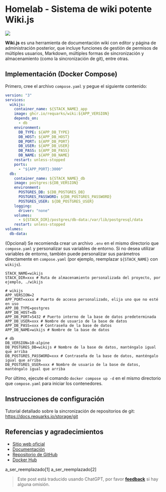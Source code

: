 # Homelab - Sistema de wiki potente Wiki.js

![](https://f004.backblazeb2.com/file/wiki-media/img/20230304195348.png)

**Wiki.js** es una herramienta de documentación wiki con editor y página de administración posterior, que incluye funciones de gestión de permisos de múltiples usuarios, Markdown, múltiples formas de sincronización y almacenamiento (como la sincronización de git), entre otras.

## Implementación (Docker Compose)

Primero, cree el archivo `compose.yaml` y pegue el siguiente contenido:

```yaml title="compose.yaml"
version: "3"
services:
  wikijs:
    container_name: ${STACK_NAME}_app
    image: ghcr.io/requarks/wiki:${APP_VERSION}
    depends_on:
      - db
    environment:
      DB_TYPE: ${APP_DB_TYPE}
      DB_HOST: ${APP_DB_HOST}
      DB_PORT: ${APP_DB_PORT}
      DB_USER: ${APP_DB_USER}
      DB_PASS: ${APP_DB_PASS}
      DB_NAME: ${APP_DB_NAME}
    restart: unless-stopped
    ports:
      - "${APP_PORT}:3000"
  db:
    container_name: ${STACK_NAME}_db
    image: postgres:${DB_VERSION}
    environment:
      POSTGRES_DB: ${DB_POSTGRES_DB}
      POSTGRES_PASSWORD: ${DB_POSTGRES_PASSWORD}
      POSTGRES_USER: ${DB_POSTGRES_USER}
    logging:
      driver: "none"
    volumes:
      - ${STACK_DIR}/postgres/db-data:/var/lib/postgresql/data
    restart: unless-stopped
volumes:
  db-data:
```

(Opcional) Se recomienda crear un archivo `.env` en el mismo directorio que `compose.yaml` y personalizar sus variables de entorno. Si no desea utilizar variables de entorno, también puede personalizar sus parámetros directamente en `compose.yaml` (por ejemplo, reemplazar `${STACK_NAME}` con `wikijs`).

```dotenv title=".env"
STACK_NAME=wikijs
STACK_DIR=xxx # Ruta de almacenamiento personalizada del proyecto, por ejemplo, ./wikijs

# wikijs
APP_VERSION=2
APP_PORT=xxxx # Puerto de acceso personalizado, elija uno que no esté en uso
APP_DB_TYPE=postgres
APP_DB_HOST=db
APP_DB_PORT=5432 # Puerto interno de la base de datos predeterminada
APP_DB_USER=xxx # Nombre de usuario de la base de datos
APP_DB_PASS=xxx # Contraseña de la base de datos
APP_DB_NAME=wikijs # Nombre de la base de datos

# db
DB_VERSION=10-alpine
DB_POSTGRES_DB=wikijs # Nombre de la base de datos, manténgalo igual que arriba
DB_POSTGRES_PASSWORD=xxx # Contraseña de la base de datos, manténgalo igual que arriba
DB_POSTGRES_USER=xxx # Nombre de usuario de la base de datos, manténgalo igual que arriba
```

Por último, ejecute el comando `docker compose up -d` en el mismo directorio que `compose.yaml` para iniciar los contenedores.

## Instrucciones de configuración

Tutorial detallado sobre la sincronización de repositorios de git: <https://docs.requarks.io/storage/git>

## Referencias y agradecimientos

- [Sitio web oficial](https://js.wiki)
- [Documentación](https://docs.requarks.io/install/docker)
- [Repositorio de GitHub](https://github.com/requarks/wiki)
- [Docker Hub](https://hub.docker.com/r/requarks/wiki)

a_ser_reemplazado[1]
a_ser_reemplazado[2]

> Este post está traducido usando ChatGPT, por favor [**feedback**](https://github.com/linyuxuanlin/Wiki_MkDocs/issues/new) si hay alguna omisión.